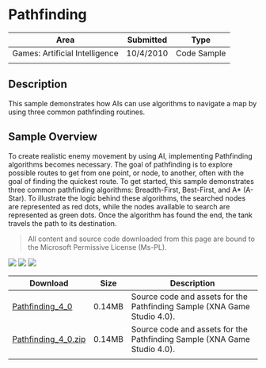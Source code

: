 # Pathfinding

|Area|Submitted|Type|
|-|-|-|
Games: Artificial Intelligence|10/4/2010|Code Sample
||||

## Description

This sample demonstrates how AIs can use algorithms to navigate a map by using three common pathfinding routines.

## Sample Overview

To create realistic enemy movement by using AI, implementing Pathfinding algorithms becomes necessary. The goal of pathfinding is to explore possible routes to get from one point, or node, to another, often with the goal of finding the quickest route. To get started, this sample demonstrates three common pathfinding algorithms: Breadth-First, Best-First, and A* (A-Star). To illustrate the logic behind these algorithms, the searched nodes are represented as red dots, while the nodes available to search are represented as green dots. Once the algorithm has found the end, the tank travels the path to its destination.

> All content and source code downloaded from this page are bound to the Microsoft Permissive License (Ms-PL).

![](https://github.com/simondarksidej/XNAGameStudio/blob/archive/Images/pathfinding0.png?raw=true)
![](https://github.com/simondarksidej/XNAGameStudio/blob/archive/Images/pathfinding1.png?raw=true)
![](https://github.com/simondarksidej/XNAGameStudio/blob/archive/Images/pathfinding2.png?raw=true)

Download | Size | Description
---|---|---|
[Pathfinding_4_0](https://github.com/simondarksidej/XNAGameStudio/tree/archive/Samples/Pathfinding_4_0) | 0.14MB | Source code and assets for the Pathfinding Sample (XNA Game Studio 4.0).
[Pathfinding_4_0.zip](https://github.com/simondarksidej/XNAGameStudioZips/raw/zips/Pathfinding_4_0.zip) | 0.14MB | Source code and assets for the Pathfinding Sample (XNA Game Studio 4.0).
||||
